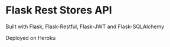 # Flask Rest Stores API

Built with Flask, Flask-Restful, Flask-JWT and Flask-SQLAlchemy

Deployed on Heroku